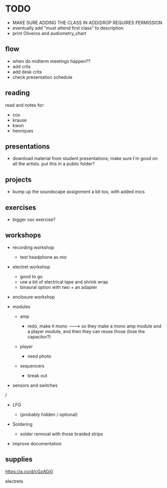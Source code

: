 # TODO

- MAKE SURE ADDING THE CLASS IN ADD/DROP REQUIRES PERMISSION
- eventually add "must attend first class" to description
- print Oliveros and audiometry_chart

## flow

- when do midterm meetings happen??
- add crits
- add desk crits
- check presentation schedule


## reading

read and notes for:
- cox
- krause
- kwon
- henriques



## presentations

- download material from student presentations; make sure I'm good on all the artists. put this in a public folder?


## projects

- bump up the soundscape assignment a bit too, with added mics

## exercises

- bigger osc exercise?


## workshops

- recording workshop
    - test headphone as mic

- electret workshop
    - good to go
    - use a bit of electrical tape and shrink wrap
    - binaural option with two + an adapter

- enclosure workshop

- modules

    - amp
        - redo, make it mono ---> so they make a mono amp module and a player module, and then they can reuse those (lose the capacitor?)

    - player
        - need photo

    - sequencers
        - break out

- sensors and switches


/

- LFO
    - (probably hidden / optional)


- Soldering
    - solder removal with those braided strips


- improve documentation


## supplies

https://a.co/d/cGzAGi0

electrets